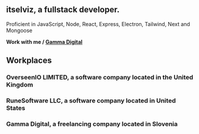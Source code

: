 <h2>itselviz, a fullstack developer.</h2>

<p>Proficient in JavaScript, Node, React, Express, Electron, Tailwind, Next and Mongoose</h1>

**Work with me / [Gamma Digital](https://discord.gg/3fUgUAvFJj)**

## Workplaces

### OverseenIO LIMITED, a software company located in the United Kingdom
### RuneSoftware LLC, a software company located in United States
### Gamma Digital, a freelancing company located in Slovenia

